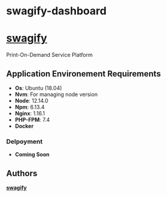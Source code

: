 # swagify-dashboard
# [swagify](https://github.com/everythingwithink/brandnex "BrandNex")

Print-On-Demand Service Platform

## Application Environement Requirements
* **Os**: Ubuntu (18.04)
* **Nvm**: For managing node version
* **Node**: 12.14.0
* **Npm**: 6.13.4
* **Nginx**: 1.16.1
* **PHP-FPM**: 7.4
* **Docker**


### Delpoyment
* **Coming Soon**

## Authors

**[swagify](https://everythingwithink.com/ "swagify Print-On-Demand Service")**
